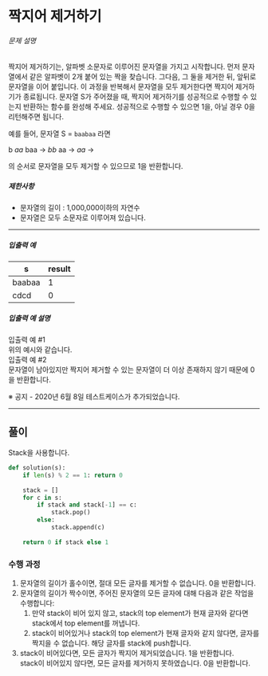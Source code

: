 # 짝지어 제거하기
<div class="guide-section-description">
      <h6 class="guide-section-title">문제 설명</h6>
      <div class="markdown solarized-dark"><p>짝지어 제거하기는, 알파벳 소문자로 이루어진 문자열을 가지고 시작합니다. 먼저 문자열에서 같은 알파벳이 2개 붙어 있는 짝을 찾습니다. 그다음, 그 둘을 제거한 뒤, 앞뒤로 문자열을 이어 붙입니다. 이 과정을 반복해서 문자열을 모두 제거한다면 짝지어 제거하기가 종료됩니다. 문자열 S가 주어졌을 때, 짝지어 제거하기를 성공적으로 수행할 수 있는지 반환하는 함수를 완성해 주세요. 성공적으로 수행할 수 있으면 1을, 아닐 경우 0을 리턴해주면 됩니다.</p>

<p>예를 들어, 문자열 S = <code>baabaa</code> 라면</p>

<p>b <em>aa</em> baa → <em>bb</em> aa → <em>aa</em> →</p>

<p>의 순서로 문자열을 모두 제거할 수 있으므로 1을 반환합니다.</p>

<h5>제한사항</h5>

<ul>
<li>문자열의 길이 : 1,000,000이하의 자연수</li>
<li>문자열은 모두 소문자로 이루어져 있습니다.</li>
</ul>

<hr>

<h5>입출력 예</h5>
<table class="table">
        <thead><tr>
<th>s</th>
<th>result</th>
</tr>
</thead>
        <tbody><tr>
<td>baabaa</td>
<td>1</td>
</tr>
<tr>
<td>cdcd</td>
<td>0</td>
</tr>
</tbody>
      </table>
<h5>입출력 예 설명</h5>

<p>입출력 예 #1<br>
위의 예시와 같습니다.<br>
입출력 예 #2<br>
문자열이 남아있지만 짝지어 제거할 수 있는 문자열이 더 이상 존재하지 않기 때문에 0을 반환합니다.</p>

<p>※ 공지 - 2020년 6월 8일 테스트케이스가 추가되었습니다.</p>
</div>
    </div>

***

## 풀이
Stack을 사용합니다.
```Python
def solution(s):
    if len(s) % 2 == 1: return 0
    
    stack = []
    for c in s:
        if stack and stack[-1] == c:
            stack.pop()
        else:
            stack.append(c)
    
    return 0 if stack else 1
```
### 수행 과정
1. 문자열의 길이가 홀수이면, 절대 모든 글자를 제거할 수 없습니다. 0을 반환합니다.
2. 문자열의 길이가 짝수이면, 주어진 문자열의 모든 글자에 대해 다음과 같은 작업을 수행합니다:
   1. 만약 stack이 비어 있지 않고, stack의 top element가 현재 글자와 같다면 stack에서 top element를 꺼냅니다.
   2. stack이 비어있거나 stack의 top element가 현재 글자와 같지 않다면, 글자를 짝지을 수 없습니다. 해당 글자를 stack에 push합니다.
3. stack이 비어있다면, 모든 글자가 짝지어 제거되었습니다. 1을 반환합니다.  
   stack이 비어있지 않다면, 모든 글자를 제거하지 못하였습니다. 0을 반환합니다.
